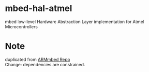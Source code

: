 # mbed-hal-atmel
mbed low-level Hardware Abstraction Layer implementation for Atmel Microcontrollers

# Note
duplicated from [ARMmbed Repo](https://github.com/ARMmbed/mbed-hal-atmel)  
Change: dependencies are constrained.

